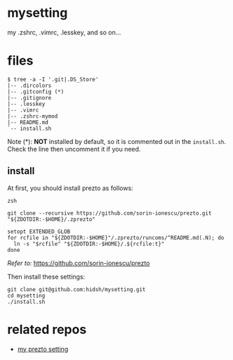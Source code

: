 # mysetting
my .zshrc, .vimrc, .lesskey, and so on...

# files
```
$ tree -a -I '.git|.DS_Store'
|-- .dircolors
|-- .gitconfig (*)
|-- .gitignore
|-- .lesskey
|-- .vimrc
|-- .zshrc-mymod
|-- README.md
`-- install.sh
```

Note (\*): **NOT** installed by default, so it is commented out in the `install.sh`. Check the line then uncomment it if you need.


## install

At first, you should install prezto as follows:
```
zsh

git clone --recursive https://github.com/sorin-ionescu/prezto.git "${ZDOTDIR:-$HOME}/.zprezto"

setopt EXTENDED_GLOB
for rcfile in "${ZDOTDIR:-$HOME}"/.zprezto/runcoms/^README.md(.N); do
  ln -s "$rcfile" "${ZDOTDIR:-$HOME}/.${rcfile:t}"
done
```

*Refer to:* https://github.com/sorin-ionescu/prezto

Then install these settings:

```
git clone git@github.com:hidsh/mysetting.git
cd mysetting
./install.sh
```

# related repos

- [my prezto setting](https://github.com/hidsh/prezto.git)
